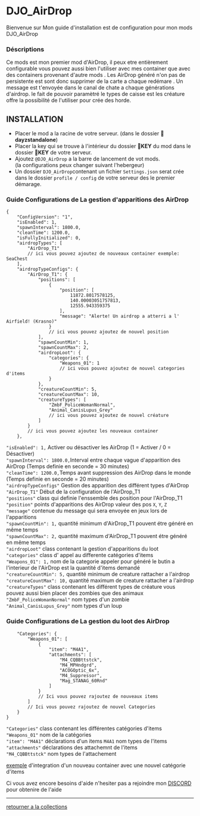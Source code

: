 # DJO_AirDrop
Bienvenue sur Mon guide d'installation est de configuration pour mon mods DJO_AirDrop

### Déscriptions
Ce mods est mon premier mod d'AirDrop, il peux etre entièrement configurable vous pouvez aussi bien l'utiliser avec mes container que avec des containers provenant d'autre mods .
Les AirDrop généré n'on pas de persistente est sont donc supprimer de la carte a chaque redémare .
Un message est t'envoyée dans le canal de chate a chaque générations d'airdrop.
le fait de pouvoir paramètré le types de caisse est les créature offre la possibilité de l'utiliser pour crée des horde.


## INSTALLATION
- Placer le mod a la racine de votre serveur. (dans le dossier 📂**dayzstandalone**)
- Placer la key qui se trouve à l'intérieur du dossier 📂**KEY** du mod dans le dossier 📂**KEY** de votre serveur.
- Ajoutez `@DJO_AirDrop` a la barre de lancement de vot mods.  
(la configurations peux changer suivant l'hebergeur)
- Un dossier `DJO_AirDrop`contenant un fichier `Settings.json` serat crée dans le dossier `profile / config` de votre serveur des le premier démarage.

### Guide Configurations de La gestion d'apparitions des **AirDrop**
```
{
    "ConfigVersion": "1",
    "isEnabled": 1,
    "spawnInterval": 1800.0,
    "cleanTime": 1200.0,
    "isFullyInitialized": 0,
    "airdropTypes": [
        "AirDrop_T1"
        // ici vous pouvez ajoutez de nouveaux container exemple: SeaChest
    ],
    "airdropTypeConfigs": {
        "AirDrop_T1": {
            "positions": [
                {
                    "position": [
                        11872.8017578125,
                        140.00003051757813,
                        12555.943359375
                    ],
                    "message": "Alerte! Un airdrop a atterri a l' Airfield! (Krasno)"
                }
                // ici vous pouvez ajoutez de nouvel position
            ],
            "spawnCountMin": 1,
            "spawnCountMax": 2,
            "airdropLoot": {
                "categories": {
                    "Weapons_01": 1
                    // ici vous pouvez ajoutez de nouvel categories d'items
                }
            },
            "creatureCountMin": 5,
            "creatureCountMax": 10,
            "creatureTypes": [
                "ZmbF_PoliceWomanNormal",
                "Animal_CanisLupus_Grey"
                // ici vous pouvez ajoutez de nouvel créature
            ]
        }
        // ici vous pouvez ajoutez les nouveaux container
    },
```
`"isEnabled": 1,` Activer ou désactiver les AirDrop (1 = Activer / 0 = Désactiver)  
`"spawnInterval": 1800.0,`Interval entre chaque vague d'apparition des AirDrop (Temps definie en seconde = 30 minutes)  
`"cleanTime": 1200.0,`Temps avant suppression des AirDrop dans le monde (Temps definie en seconde = 20 minutes)  
`"airdropTypeConfigs"` Gestion des apparition des différent types d'AirDrop  
`"AirDrop_T1"` Début de la configuration de l'AirDrop_T1  
`"positions"` class qui definie l'enssemble des position pour l'AirDrop_T1  
`"position"` points d'apparitions des AirDrop valeur des pos `X`, `Y`, `Z`  
`"message"` contenue du message qui sera envoyée en jeux lors de l'apparitions  
`"spawnCountMin": 1,` quantité minimum d'AirDrop_T1 pouvent étre généré en même temps  
`"spawnCountMax": 2,` quantité maximum d'AirDrop_T1 pouvent étre généré en même temps  
`"airdropLoot"` class contenant la gestion d'apparitions du loot  
`"categories"` class d' appel au differente catégories d'items  
`"Weapons_01": 1,` nom de la categorie appeler pour généré le butin a l'interieur de l'AirDrop est la quantité d'items demandé  
`"creatureCountMin": 5,` quantité minimum de creature rattacher a l'airdrop  
`"creatureCountMax": 10,` quantité maximum de creature rattacher a l'airdrop  
`"creatureTypes"` class contenant les différent types de créature vous pouvez aussi bien placer des zombies que des animaux  
`"ZmbF_PoliceWomanNormal"` nom types d'un zombie  
`"Animal_CanisLupus_Grey"` nom types d'un loup  

### Guide Configurations de La gestion du loot des **AirDrop**
```
    "Categories": {
        "Weapons_01": [
            {
                "item": "M4A1",
                "attachments": [
                    "M4_CQBBttstck",
                    "M4_MPHndgrd",
                    "ACOGOptic_6x",
                    "M4_Suppressor",
                    "Mag_STANAG_60Rnd"
                ]
            }
            // Ici vous pouvez rajoutez de nouveaux items
        ]
        // Ici vous pouvez rajoutez de nouvel Categories
    }
}
```
`"Categories"` class contenant les différentes catégories d'items  
`"Weapons_01"` nom de la catégories   
`"item": "M4A1"` déclarations d'un items `M4A1` nom types de l'items   
`"attachments"`  déclarations des attachemnt de l'items  
`"M4_CQBBttstck"` nom types de l'attachement  


[exemple](https://github.com/Djolehaineux/DJO-mods-collection) d'integration d'un nouveau container avec une nouvel catégorie d'items  

Ci vous avez encore besoins d'aide n'hesiter pas a rejoindre mon [DISCORD](https://discord.gg/UXNKcxApkU) pour obtenire de l'aide

---

[retourner a la collections](https://github.com/Djolehaineux/DJO-mods-collection)
